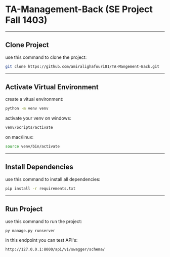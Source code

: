 # TA-Management-Back (SE Project Fall 1403)

---

## Clone Project

use this command to clone the project:

  ```bash
  git clone https://github.com/amiralighafouri81/TA-Mangement-Back.git
  ``` 

---

## Activate Virtual Environment

create a vitual environment:
  ```bash
  python -m venv venv
  ```
activate your venv on windows:
  ```bash
  venv/Scripts/activate
  ```
on mac/linux:
  ```bash
  source venv/bin/activate
  ```

---

## Install Dependencies

use this command to install all dependencies:
  ```bash
  pip install -r requirements.txt
  ```

---

## Run Project

use this command to run the project:
  ```bash
  py manage.py runserver
  ```

in this endpoint you can test API's:
  ```bash
  http://127.0.0.1:8000/api/v1/swagger/schema/
  ```
